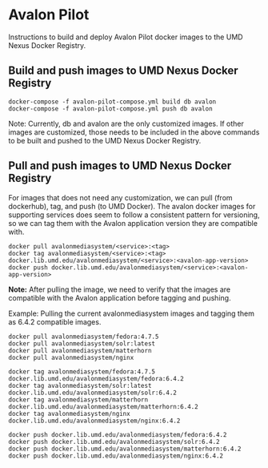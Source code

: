 # Avalon Pilot

Instructions to build and deploy Avalon Pilot docker images to the UMD Nexus Docker Registry.

## Build and push images to UMD Nexus Docker Registry
```
docker-compose -f avalon-pilot-compose.yml build db avalon
docker-compose -f avalon-pilot-compose.yml push db avalon
```
Note: Currently, db and avalon are the only customized images. If other images are customized, those needs to be included in the above commands to be built and pushed to the UMD Nexus Docker Registry.


## Pull and push images to UMD Nexus Docker Registry
For images that does not need any customization, we can pull (from dockerhub), tag, and push (to UMD Docker). The avalon docker images for supporting services does seem to follow a consistent pattern for versioning, so we can tag them with the Avalon application version they are compatible with.

```
docker pull avalonmediasystem/<service>:<tag>
docker tag avalonmediasystem/<service>:<tag> docker.lib.umd.edu/avalonmediasystem/<service>:<avalon-app-version>
docker push docker.lib.umd.edu/avalonmediasystem/<service>:<avalon-app-version>
```

**Note:** After pulling the image, we need to verify that the images are compatible with the Avalon application before tagging and pushing.

Example: Pulling the current avalonmediasystem images and tagging them as 6.4.2 compatible images.
```
docker pull avalonmediasystem/fedora:4.7.5
docker pull avalonmediasystem/solr:latest
docker pull avalonmediasystem/matterhorn
docker pull avalonmediasystem/nginx

docker tag avalonmediasystem/fedora:4.7.5 docker.lib.umd.edu/avalonmediasystem/fedora:6.4.2
docker tag avalonmediasystem/solr:latest docker.lib.umd.edu/avalonmediasystem/solr:6.4.2
docker tag avalonmediasystem/matterhorn docker.lib.umd.edu/avalonmediasystem/matterhorn:6.4.2
docker tag avalonmediasystem/nginx docker.lib.umd.edu/avalonmediasystem/nginx:6.4.2

docker push docker.lib.umd.edu/avalonmediasystem/fedora:6.4.2
docker push docker.lib.umd.edu/avalonmediasystem/solr:6.4.2
docker push docker.lib.umd.edu/avalonmediasystem/matterhorn:6.4.2
docker push docker.lib.umd.edu/avalonmediasystem/nginx:6.4.2
```